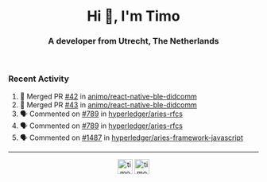 <h1 align="center">Hi 👋, I'm Timo</h1>
<h3 align="center">A developer from Utrecht, The Netherlands</h3>
<br/>
<!-- https://github.com/rahuldkjain/github-profile-readme-generator --!>

<!--  <p align="left"><img src="https://github-readme-stats.vercel.app/api?username=timoglastra&show_icons=true&count_private=true&" alt="timoglastra" /></p> --!>

<!--
Github language stats
<p align="left"><img src="https://github-readme-stats.vercel.app/api/top-langs/?username=timoglastra&layout=compact" alt="timoglastra" /><p>
-->

<!-- Codestats language stats -->
<!-- <p align="left"><img src="https://codestats-readme.vercel.app/api/top-langs/?username=timoglastra&layout=compact&language_count=12" alt="timoglastra" /><p>    --!>
  
<h3>Recent Activity</h3>

<!--START_SECTION:activity-->
1. 🎉 Merged PR [#42](https://github.com/animo/react-native-ble-didcomm/pull/42) in [animo/react-native-ble-didcomm](https://github.com/animo/react-native-ble-didcomm)
2. 🎉 Merged PR [#43](https://github.com/animo/react-native-ble-didcomm/pull/43) in [animo/react-native-ble-didcomm](https://github.com/animo/react-native-ble-didcomm)
3. 🗣 Commented on [#789](https://github.com/hyperledger/aries-rfcs/issues/789) in [hyperledger/aries-rfcs](https://github.com/hyperledger/aries-rfcs)
4. 🗣 Commented on [#789](https://github.com/hyperledger/aries-rfcs/issues/789) in [hyperledger/aries-rfcs](https://github.com/hyperledger/aries-rfcs)
5. 🗣 Commented on [#1487](https://github.com/hyperledger/aries-framework-javascript/issues/1487) in [hyperledger/aries-framework-javascript](https://github.com/hyperledger/aries-framework-javascript)
<!--END_SECTION:activity-->

---

<p align="center">
<a href="https://twitter.com/timoglastra" target="blank"><img align="center" src="https://cdn.jsdelivr.net/npm/simple-icons@3.0.1/icons/twitter.svg" alt="timoglastra" height="30" width="30" /></a>
<a href="https://linkedin.com/in/timoglastra" target="blank"><img align="center" src="https://cdn.jsdelivr.net/npm/simple-icons@3.0.1/icons/linkedin.svg" alt="timoglastra" height="30" width="30" /></a>
</p>



